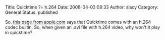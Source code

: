 Title: Quicktime ?= h.264
Date: 2008-04-03 08:33
Author: slacy
Category: General
Status: published

So, [this page from
apple.com](http://www.apple.com/quicktime/technologies/h264/) says that
Quicktime comes with an h.264 codec builtin. So, when given an .avi file
with h.264 video, why won't it play in quicktime?

